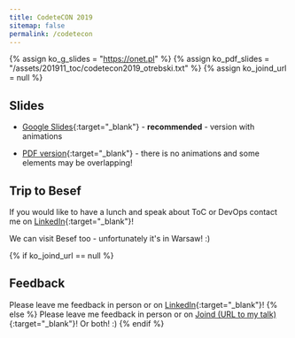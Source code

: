 ```yaml
---
title: CodeteCON 2019
sitemap: false
permalink: /codetecon
---
```


{% assign ko_g_slides = "https://onet.pl" %}
{% assign ko_pdf_slides = "/assets/201911_toc/codetecon2019_otrebski.txt" %}
{% assign ko_joind_url = null %}

## Slides

- [Google Slides]({{ko_g_slides}}){:target="_blank"} - <B>recommended</B> - version with animations

- [PDF version]({{ko_pdf_slides}}){:target="_blank"} - there is no animations and some elements may be overlapping!

## Trip to Besef

If you would like to have a lunch and speak about ToC or DevOps contact me on [LinkedIn](https://www.linkedin.com/in/konradotrebski/){:target="_blank"}! 

We can visit Besef too - unfortunately it's in Warsaw! :) 

{% if ko_joind_url == null %}
## Feedback
Please leave me feedback in person or on [LinkedIn](https://www.linkedin.com/in/konradotrebski/){:target="_blank"}!
{% else %}
Please leave me feedback in person or on [Joind (URL to my talk)]({{ko_joind_url}}){:target="_blank"}! Or both! :)
{% endif %}